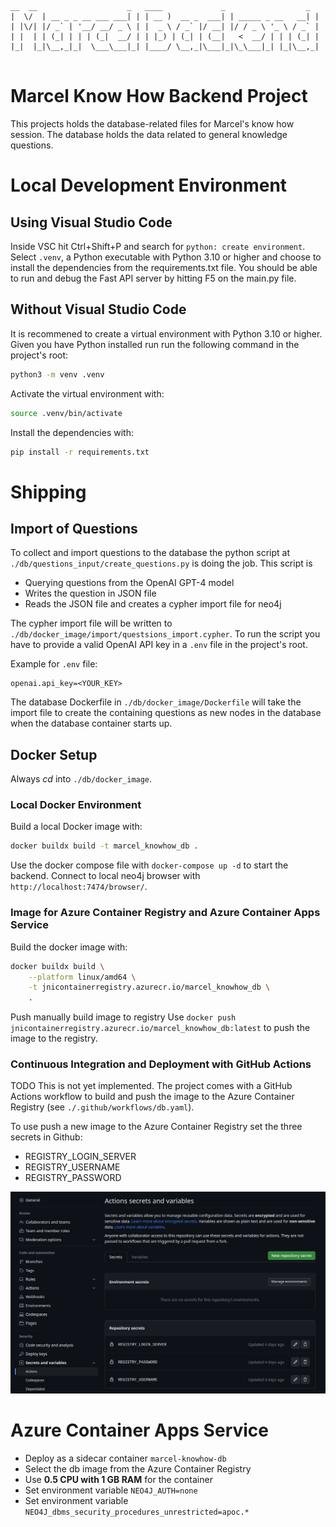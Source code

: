 ```
 __  __                    _   ____             _                  _ 
|  \/  | __ _ _ __ ___ ___| | | __ )  __ _  ___| | _____ _ __   __| |
| |\/| |/ _` | '__/ __/ _ \ | |  _ \ / _` |/ __| |/ / _ \ '_ \ / _` |
| |  | | (_| | | | (_|  __/ | | |_) | (_| | (__|   <  __/ | | | (_| |
|_|  |_|\__,_|_|  \___\___|_| |____/ \__,_|\___|_|\_\___|_| |_|\__,_|
                                                                     
```
Marcel Know How Backend Project
===============================
This projects holds the database-related files for Marcel's know how session.
The database holds the data related to general knowledge questions.



# Local Development Environment

## Using Visual Studio Code
Inside VSC hit Ctrl+Shift+P and search for `python: create environment`.
Select `.venv`, a Python executable with Python 3.10 or higher and choose to install the dependencies from the requirements.txt file.
You should be able to run and debug the Fast API server by hitting F5 on the main.py file.

## Without Visual Studio Code
It is recommened to create a virtual environment with Python 3.10 or higher.
Given you have Python installed run run the following command in the project's root:
```bash
python3 -m venv .venv
```
Activate the virtual environment with:
```bash
source .venv/bin/activate
```
Install the dependencies with:
```bash
pip install -r requirements.txt
```


# Shipping

## Import of Questions
To collect and import questions to the database the python script at 
`./db/questions_input/create_questions.py` is doing the job.
This script is  
- Querying questions from the OpenAI GPT-4 model
- Writes the question in JSON file
- Reads the JSON file and creates a cypher import file for neo4j

The cypher import file will be written to `./db/docker_image/import/questsions_import.cypher`.
To run the script you have to provide a valid OpenAI API key in a `.env` file in the project's root.

Example for `.env` file:
```
openai.api_key=<YOUR_KEY>
```
The database Dockerfile in `./db/docker_image/Dockerfile` will take the import file to create
the containing questions as new nodes in the database when the database container starts up.

## Docker Setup
Always _cd_ into `./db/docker_image`.
### Local Docker Environment

Build a local Docker image with:
```bash
docker buildx build -t marcel_knowhow_db .
```

Use the docker compose file with `docker-compose up -d` to start the backend.
Connect to local neo4j browser with `http://localhost:7474/browser/`.

### Image for Azure Container Registry and Azure Container Apps Service
Build the docker image with:
```bash
docker buildx build \
	--platform linux/amd64 \
	-t jnicontainerregistry.azurecr.io/marcel_knowhow_db \
	.
```

Push manually build image to registry
Use `docker push jnicontainerregistry.azurecr.io/marcel_knowhow_db:latest` to push the image to the registry.

### Continuous Integration and Deployment with GitHub Actions
TODO This is not yet implemented.
The project comes with a GitHub Actions workflow to build and push the image to the Azure Container Registry (see `./.github/workflows/db.yaml`).

To use push a new image to the Azure Container Registry set the three secrets in Github:
- REGISTRY_LOGIN_SERVER
- REGISTRY_USERNAME
- REGISTRY_PASSWORD

![ACR Secrets](docs/Github_actions_secrets.png)

# Azure Container Apps Service
- Deploy as a sidecar container `marcel-knowhow-db`
- Select the db image from the Azure Container Registry
- Use **0.5 CPU with 1 GB RAM** for the container
- Set environment variable `NEO4J_AUTH=none`
- Set environment variable `NEO4J_dbms_security_procedures_unrestricted=apoc.*`